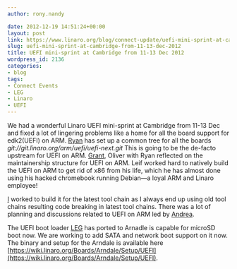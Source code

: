 ```yaml
---
author: rony.nandy

date: 2012-12-19 14:51:24+00:00
layout: post
link: https://www.linaro.org/blog/connect-update/uefi-mini-sprint-at-cambridge-from-11-13-dec-2012/
slug: uefi-mini-sprint-at-cambridge-from-11-13-dec-2012
title: UEFI mini-sprint at Cambridge from 11-13 Dec 2012
wordpress_id: 2136
categories:
- blog
tags:
- Connect Events
- LEG
- Linaro
- UEFI
---
```


We had a wonderful Linaro UEFI mini-sprint at Cambridge from 11-13 Dec and fixed a lot of lingering problems like a home for all the board support for edk2(UEFI) on ARM. [Ryan](http://www.linaro.org/linux-on-arm/meet-the-team/ryan-harkin/) has set up a common tree for all the boards _git://git.linaro.org/arm/uefi/uefi-next.git_ This is going to be the de-facto upstream for UEFI on ARM. [Grant](http://www.linaro.org/linux-on-arm/meet-the-team/grant-likely/), Oliver with Ryan reflected on the maintainership structure for UEFI on ARM. Leif worked hard to natively build the UEFI on ARM to get rid of x86 from his life, which he has almost done using his hacked chromebook running Debian—a loyal ARM and Linaro employee!

[ I](http://www.linaro.org/linux-on-arm/meet-the-team/rony-nandy/) worked to build it for the latest tool chain as I always end up using old tool chains resulting code breaking in latest tool chains. There was a lot of planning and discussions related to UEFI on ARM led by [Andrea](http://www.linaro.org/linux-on-arm/meet-the-team/andrea-gallo/).

The UEFI boot loader [LEG](http://www.linaro.org/engineering/leg) has ported to Arnadle is capable for microSD boot now. We are working to add SATA and network boot support on it now. The binary and setup for the Arndale is available here [https://wiki.linaro.org/Boards/Arndale/Setup/UEFI](https://wiki.linaro.org/Boards/Arndale/Setup/UEFI).

